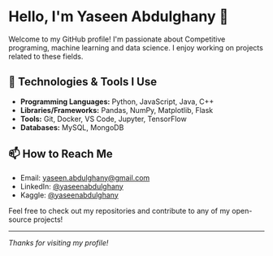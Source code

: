 # Hello, I'm Yaseen Abdulghany 👋

Welcome to my GitHub profile! I'm passionate about Competitive programing, machine learning and data science. I enjoy working on projects related to these fields.

## 🔧 Technologies & Tools I Use

- **Programming Languages:** Python, JavaScript, Java, C++
- **Libraries/Frameworks:** Pandas, NumPy, Matplotlib, Flask
- **Tools:** Git, Docker, VS Code, Jupyter, TensorFlow
- **Databases:** MySQL, MongoDB

## 📫 How to Reach Me

- Email: [yaseen.abdulghany@gmail.com](mailto:yaseen.abdulghany@gmail.com)
- LinkedIn: [@yaseenabdulghany](https://www.linkedin.com/in/yaseenabdulghany)
- Kaggle: [@yaseenabdulghany](https://kaggle.com/yaseenabdulghany)

Feel free to check out my repositories and contribute to any of my open-source projects!

---

*Thanks for visiting my profile!*
